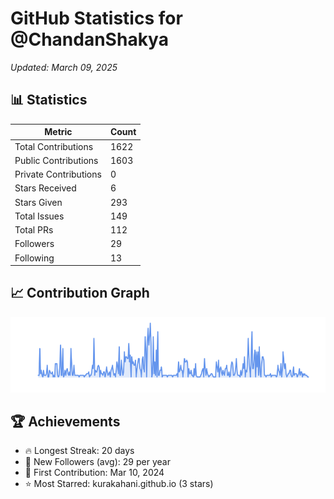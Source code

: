 # GitHub Statistics for @ChandanShakya
*Updated: March 09, 2025*

## 📊 Statistics
| Metric | Count |
|--------|--------|
| Total Contributions | 1622 |
| Public Contributions | 1603 |
| Private Contributions | 0 |
| Stars Received | 6 |
| Stars Given | 293 |
| Total Issues | 149 |
| Total PRs | 112 |
| Followers | 29 |
| Following | 13 |

## 📈 Contribution Graph

![Contribution Graph](./contribution_graph.png)

## 🏆 Achievements

- 🔥 Longest Streak: 20 days
- 👥 New Followers (avg): 29 per year
- 📅 First Contribution: Mar 10, 2024
- ⭐ Most Starred: kurakahani.github.io (3 stars)
